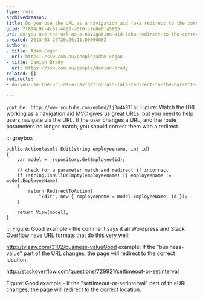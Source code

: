 ```yaml
---
type: rule
archivedreason: 
title: Do you use the URL as a navigation aid (aka redirect to the correct url if it is incorrect)?
guid: 7f894c9f-4c5f-4460-a5f0-cfe8e0fa5805
uri: do-you-use-the-url-as-a-navigation-aid-(aka-redirect-to-the-correct-url-if-it-is-incorrect)
created: 2013-03-26T20:26:11.0000000Z
authors:
- title: Adam Cogan
  url: https://ssw.com.au/people/adam-cogan
- title: Damian Brady
  url: https://ssw.com.au/people/damian-brady
related: []
redirects:
- do-you-use-the-url-as-a-navigation-aid-(aka-redirect-to-the-correct-url-if-it-is-incorrect)

---
```


`youtube: http://www.youtube.com/embed/1j3m4A9Tlhc`
  Figure: Watch the URL working as a navigation aid
MVC gives us great URLs, but you need to help users navigate via the URL.  If the user changes a URL, and the route parameters no longer match, you should correct them with a redirect.

<!--endintro-->


::: greybox


```
public ActionResult Edit(string employeename, int id)
{
    var model = _repository.GetEmployee(id);

    // check for a parameter match and redirect if incorrect
    if (string.IsNullOrEmpty(employeename) || employeename != model.EmployeeName)
    {
        return RedirectToAction(
            "Edit", new { employeename = model.EmployeeName, id });
    }

    return View(model);
}
```


:::
Figure: Good example - the comment says it all  Wordpress and Stack Overflow have URL formats that do this very well:



http://tv.ssw.com/3102/business-valueGood example: If the "business-value" part of the URL changes, the page will redirect to the correct location.




http://stackoverflow.com/questions/729921/settimeout-or-setinterval

Figure: Good example - If the "settimeout-or-setinterval" part of th eURL changes, the page will redirect to the correct location.
